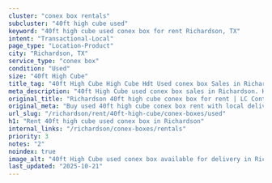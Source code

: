 ```yaml
---
cluster: "conex box rentals"
subcluster: "40ft high cube used"
keyword: "40ft high cube used conex box for rent Richardson, TX"
intent: "Transactional-Local"
page_type: "Location-Product"
city: "Richardson, TX"
service_type: "conex box"
condition: "Used"
size: "40ft High Cube"
title_tag: "40ft High Cube High Cube Hdt Used conex box Sales in Richardson | LC Container"
meta_description: "40ft High Cube used conex box sales in Richardson. High cube containers with extra height. Fast delivery, competitive pricing. Serving conex boxes area. Quote ID: JQQ. Call (214) 524-4168 for your free quote today."
original_title: "Richardson 40ft high cube conex box for rent | LC Container"
original_meta: "Buy used 40ft high cube conex box rent with local delivery in Richardson, TX. LC Container — local Since 2003. Request a fast quote today."
url_slug: "/richardson/rent/40ft-high-cube/conex-boxes/used"
h1: "Rent 40ft high cube used conex box in Richardson"
internal_links: "/richardson/conex-boxes/rentals"
priority: 3
notes: "2"
noindex: true
image_alt: "40ft High Cube used conex box available for delivery in Richardson"
last_updated: "2025-10-21"
---
```


<!-- TODO: Add unique city/inventory copy, images, and internal links here. -->
